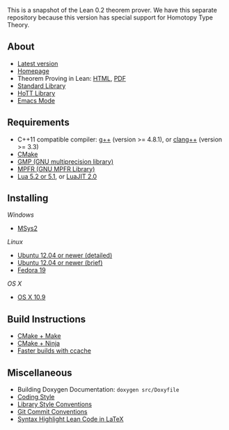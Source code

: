 This is a snapshot of the Lean 0.2 theorem prover.
We have this separate repository because this version has special support for Homotopy Type Theory.

About
-----
- [Latest version](https://github.com/leanprover/lean)
- [Homepage](http://leanprover.github.io)
- Theorem Proving in Lean: [HTML](http://leanprover.github.io/tutorial/index.html), [PDF](http://leanprover.github.io/tutorial/tutorial.pdf)
- [Standard Library](library/library.md)
- [HoTT Library](hott/hott.md)
- [Emacs Mode](src/emacs/README.md)

Requirements
------------

- C++11 compatible compiler: [g++](http://gcc.gnu.org/) (version >= 4.8.1), or [clang++](http://clang.llvm.org/cxx_status.html) (version >= 3.3)
- [CMake](http://www.cmake.org)
- [GMP (GNU multiprecision library)](http://gmplib.org/)
- [MPFR (GNU MPFR Library)](http://www.mpfr.org/)
- [Lua 5.2 or 5.1](http://www.lua.org), or [LuaJIT 2.0](http://luajit.org)

Installing
----------

_Windows_

- [MSys2](doc/make/msys2.md)

_Linux_

- [Ubuntu 12.04 or newer (detailed)](doc/make/ubuntu-12.04-detailed.md)
- [Ubuntu 12.04 or newer (brief)](doc/make/ubuntu-12.04.md)
- [Fedora 19](doc/make/fedora-19.md)

_OS X_

- [OS X 10.9](doc/make/osx-10.9.md)

Build Instructions
------------------

- [CMake + Make](doc/make/cmake_make.md)
- [CMake + Ninja](doc/make/cmake_ninja.md)
- [Faster builds with ccache](doc/make/ccache.md)

Miscellaneous
-------------

- Building Doxygen Documentation: `doxygen src/Doxyfile`
- [Coding Style](doc/coding_style.md)
- [Library Style Conventions](doc/lean/library_style.org)
- [Git Commit Conventions](doc/commit_convention.md)
- [Syntax Highlight Lean Code in LaTeX](extras/latex/lstlean.md)
